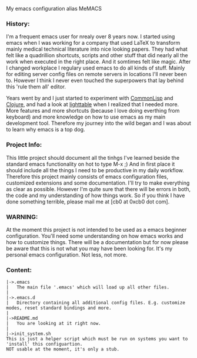 My emacs configuration alias MeMACS


### History: 
I'm a frequent emacs user for nrealy over 8 years now. I started using emacs when I was working for a company that used LaTeX to transform mainly medical technical literature into nice looking papers. They had what felt like a quadrillion shortcuts, scripts and other stuff that did nearly all the work when executed in the right place. And it somtimes felt like magic.
After I changed workplace I regulary used emacs to do all kinds of stuff. Mainly for editing server config files on remote servers in locations I'll never been to.
However I think I never even touched the superpowers that lay behind this 'rule them all' editor.

Years went by and I just started to experiment with [CommonLisp](http://www.clisp.org/) and [Clojure](http://clojure.org/), and had a look at [lighttable](http://www.lighttable.com/) when I realized that I needed more. More features and more shortcuts (because I love doing everthing from keyboard) and more knowledge on how to use emacs as my main development tool. 
Therefore my journey into the wild began and I was about to learn why emacs is a top dog.

### Project Info:
This little project should document all the tinhgs I've learned beside the standard emacs functionality on hot to type M-x ;)
And in first place it should include all the things I need to be productive in my daily workflow. 
Therefore this project mainly consists of emacs configuration files, customized extensions and some documentation. I'll try to make everything as clear as possible. However I'm quite sure that there will be errors in both, the code and my understanding of how things work. So if you think I have done something terrible, please mail me at [cb0 at 0xcb0 dot com].

### WARNING:
At the moment this project is not intended to be used as a emacs beginner configuration. You'll need some understanding on how emacs works and how to customize things. 
There will be a documentation but for now please be aware that this is not what you may have been looking for. It's my personal emacs configuration. Not less, not more.


### Content:
    |->.emacs
    |	The main file '.emacs' which will load up all other files.
    |
    |->.emacs.d
    |	Directory containing all additional config files. E.g. customize modes, reset standard bindings and more.
    |
    |->README.md
    |	You are looking at it right now.
    |
    |->init_system.sh
	This is just a helper script which must be run on systems you want to 'install' this configuartion. 
	NOT usable at the moment, it's only a stub.
